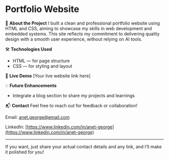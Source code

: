 

# Portfolio Website

📌 **About the Project**
I built a clean and professional portfolio website using HTML and CSS, aiming to showcase my skills in web development and embedded systems. This site reflects my commitment to delivering quality design with a smooth user experience, without relying on AI tools.

🛠 **Technologies Used**

* HTML — for page structure
* CSS — for styling and layout

🔗 **Live Demo**
\[Your live website link here]



💡 **Future Enhancements**

* Integrate a blog section to share my projects and learnings

📬 **Contact**
Feel free to reach out for feedback or collaboration!

Email: [anet.george@email.com](mailto:anet.george@email.com)

LinkedIn: [https://www.linkedin.com/in/anet-george](https://www.linkedin.com/in/anet-george)

---

If you want, just share your actual contact details and any link, and I’ll make it polished for you!

